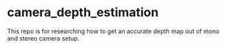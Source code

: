 # camera_depth_estimation
This repo is for researching how to get an accurate depth map out of mono and stereo camera setup.
